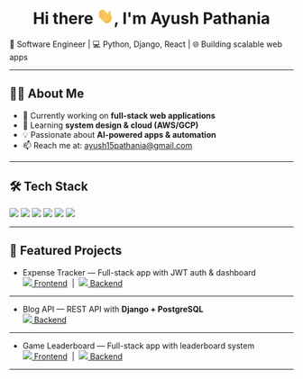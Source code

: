 <h1 align="center">
  Hi there <img src="https://raw.githubusercontent.com/ABSphreak/ABSphreak/master/gifs/Hi.gif" width="30px">, I'm Ayush Pathania
</h1>



🚀 Software Engineer | 💻 Python, Django, React | 🌐 Building scalable web apps  

---

## 👨‍💻 About Me  
- 🔭 Currently working on **full-stack web applications**  
- 🌱 Learning **system design & cloud (AWS/GCP)**  
- 💡 Passionate about **AI-powered apps & automation**  
- 📫 Reach me at: [ayush15pathania@gmail.com](mailto:your.email@example.com)  

---
## 🛠️ Tech Stack 

<p align="left">
  <a href="https://www.python.org/doc/"><img src="https://cdn.jsdelivr.net/gh/devicons/devicon/icons/python/python-original.svg" width="50"/></a>
  <a href="https://docs.djangoproject.com/"><img src="https://cdn.jsdelivr.net/gh/devicons/devicon/icons/django/django-plain.svg" width="50"/></a>
  <a href="https://react.dev/"><img src="https://cdn.jsdelivr.net/gh/devicons/devicon/icons/react/react-original.svg" width="50"/></a>
  <a href="https://www.postgresql.org/docs/"><img src="https://cdn.jsdelivr.net/gh/devicons/devicon/icons/postgresql/postgresql-original.svg" width="50"/></a>
  <a href="https://docs.docker.com/"><img src="https://cdn.jsdelivr.net/gh/devicons/devicon/icons/docker/docker-original.svg" width="50"/></a>
  <a href="https://git-scm.com/doc"><img src="https://cdn.jsdelivr.net/gh/devicons/devicon/icons/git/git-original.svg" width="50"/></a>
</p>


---

## 🚀 Featured Projects

- Expense Tracker — Full-stack app with JWT auth & dashboard  
  <a href="https://github.com/PathaniaOO/Expense-Tracker-django-frontend"><img src="https://cdn.jsdelivr.net/gh/devicons/devicon/icons/react/react-original.svg" width="20"/> Frontend</a>
  &nbsp;|&nbsp;
  <a href="https://github.com/PathaniaOO/Expense-Tracker-django-backend"><img src="https://cdn.jsdelivr.net/gh/devicons/devicon/icons/django/django-plain.svg" width="20"/> Backend</a>

---

- Blog API — REST API with **Django + PostgreSQL**  
  <a href="https://github.com/PathaniaOO/blogapp-django"><img src="https://cdn.jsdelivr.net/gh/devicons/devicon/icons/django/django-plain.svg" width="20"/> Backend</a>

---

- Game Leaderboard — Full-stack app with leaderboard system  
  <a href="https://github.com/PathaniaOO/game-Leaderboard-frontend-backend"><img src="https://cdn.jsdelivr.net/gh/devicons/devicon/icons/react/react-original.svg" width="20"/> Frontend</a>
  &nbsp;|&nbsp;
  <a href="https://github.com/PathaniaOO/game-Leaderboard-frontend-backend"><img src="https://cdn.jsdelivr.net/gh/devicons/devicon/icons/django/django-plain.svg" width="20"/> Backend</a>

---



  

